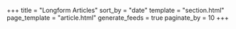 +++
title = "Longform Articles"
sort_by = "date"
template = "section.html"
page_template = "article.html"
generate_feeds = true
paginate_by = 10
+++